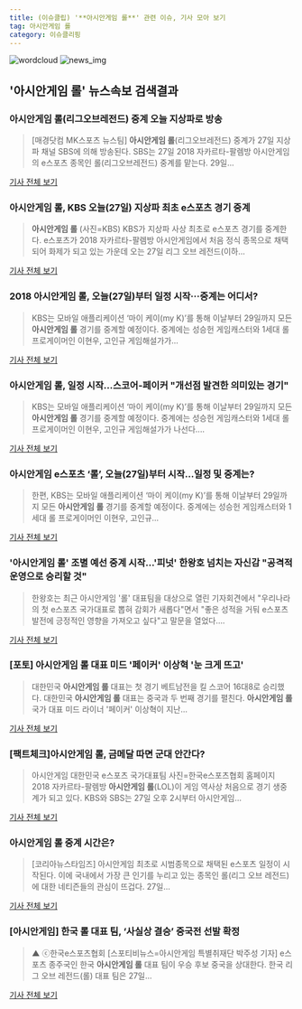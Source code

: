 ```yaml
---
title: (이슈클립) '**아시안게임 롤**' 관련 이슈, 기사 모아 보기
tag: 아시안게임 롤
category: 이슈클리핑
---
```

![wordcloud](https://s3.ap-northeast-2.amazonaws.com/lyrics101-wordcloud/2018-08-27-1535349019.png)
![news_img](https://user-images.githubusercontent.com/42597476/44507050-1206f400-a6e4-11e8-8d98-7ffbfebb353f.png)
## **'**아시안게임 롤**'** 뉴스속보 검색결과
### **아시안게임 롤**(리그오브레전드) 중계 오늘 지상파로 방송

>[매경닷컴 MK스포츠 뉴스팀] **아시안게임 롤**(리그오브레전드) 중계가 27일 지상파 채널 SBS에 의해 방송된다. SBS는 27일 2018 자카르타-팔렘방 아시안게임의 e스포츠 종목인 롤(리그오브레전드) 중계를 맡는다. 29일...

<a href="http://sports.mk.co.kr/view.php?year=2018&no=537076" target="_blank">기사 전체 보기</a>

### **아시안게임 롤**, KBS 오늘(27일) 지상파 최초 e스포츠 경기 중계

>**아시안게임 롤** (사진=KBS) KBS가 지상파 사상 최초로 e스포츠 경기를 중계한다. e스포츠가 2018 자카르타-팔렘방 아시안게임에서 처음 정식 종목으로 채택되어 화제가 되고 있는 가운데 오는 27일 리그 오브 레전드(이하...

<a href="http://news.hankyung.com/article/201808279318I" target="_blank">기사 전체 보기</a>

### 2018 **아시안게임 롤**, 오늘(27일)부터 일정 시작···중계는 어디서?

>KBS는 모바일 애플리케이션 ‘마이 케이(my K)’를 통해 이날부터 29일까지 모든 **아시안게임 롤** 경기를 중계할 예정이다. 중계에는 성승헌 게임캐스터와 1세대 롤 프로게이머인 이현우, 고인규 게임해설가가...

<a href="http://www.sedaily.com/NewsView/1S3IV9UR00" target="_blank">기사 전체 보기</a>

### **아시안게임 롤**, 일정 시작…스코어-페이커 "개선점 발견한 의미있는 경기"

>KBS는 모바일 애플리케이션 ‘마이 케이(my K)’를 통해 이날부터 29일까지 모든 **아시안게임 롤** 경기를 중계할 예정이다. 중계에는 성승헌 게임캐스터와 1세대 롤 프로게이머인 이현우, 고인규 게임해설가가 나선다....

<a href="http://view.asiae.co.kr/news/view.htm?idxno=2018082714371733716" target="_blank">기사 전체 보기</a>

### 아시안게임 e스포츠 ‘롤’, 오늘(27일)부터 시작…일정 및 중계는?

>한편, KBS는 모바일 애플리케이션 ‘마이 케이(my K)’를 통해 이날부터 29일까지 모든 **아시안게임 롤** 경기를 중계할 예정이다. 중계에는 성승헌 게임캐스터와 1세대 롤 프로게이머인 이현우, 고인규...

<a href="http://news.donga.com/3/all/20180827/91693552/2" target="_blank">기사 전체 보기</a>

### '**아시안게임 롤**' 조별 예선 중계 시작…'피넛' 한왕호 넘치는 자신감 "공격적 운영으로 승리할 것"

>한왕호는 최근 아시안게임 '롤' 대표팀을 대상으로 열린 기자회견에서 "우리나라의 첫 e스포츠 국가대표로 뽑혀 감회가 새롭다"면서 "좋은 성적을 거둬 e스포츠 발전에 긍정적인 영향을 가져오고 싶다"고 말문을 열었다....

<a href="http://www.ekn.kr/news/article_lab.html?no=382540" target="_blank">기사 전체 보기</a>

### [포토] **아시안게임 롤** 대표 미드 '페이커' 이상혁 '눈 크게 뜨고'

>대한민국 **아시안게임 롤** 대표는 첫 경기 베트남전을 킬 스코어 16대8로 승리했다. 대한민국 **아시안게임 롤** 대표는 중국과 두 번째 경기를 펼친다. **아시안게임 롤** 국가 대표 미드 라이너 '페이커' 이상혁이 지난...

<a href="http://www.dailyesports.com/view.php?ud=20180827143424393174bcc1e038_27" target="_blank">기사 전체 보기</a>

### [팩트체크]**아시안게임 롤**, 금메달 따면 군대 안간다?

>아시안게임 대한민국 e스포츠 국가대표팀 사진=한국e스포츠협회 홈페이지 2018 자카르타-팔렘방 **아시안게임 롤**(LOL)이 게임 역사상 처음으로 경기 생중계가 되고 있다. KBS와 SBS는 27일 오후 2시부터 아시안게임...

<a href="http://sports.hankooki.com/lpage/moresports/201808/sp20180827143703136560.htm" target="_blank">기사 전체 보기</a>

### **아시안게임 롤** 중계 시간은?

>[코리아뉴스타임즈] 아시안게임 최초로 시범종목으로 채택된 e스포츠 일정이 시작된다. 이에 국내에서 가장 큰 인기를 누리고 있는 종목인 롤(리그 오브 레전드)에 대한 네티즌들의 관심이 뜨겁다. 27일...

<a href="http://www.kntimes.co.kr/news/articleView.html?idxno=27204" target="_blank">기사 전체 보기</a>

### [아시안게임] 한국 롤 대표 팀, ‘사실상 결승’ 중국전 선발 확정

>▲ ⓒ한국e스포츠협회 [스포티비뉴스=아시안게임 특별취재단 박주성 기자] e스포츠 종주국인 한국 **아시안게임 롤** 대표 팀이 우승 후보 중국을 상대한다. 한국 리그 오브 레전드(롤) 대표 팀은 27일...

<a href="http://www.spotvnews.co.kr/?mod=news&act=articleView&idxno=233315" target="_blank">기사 전체 보기</a>


